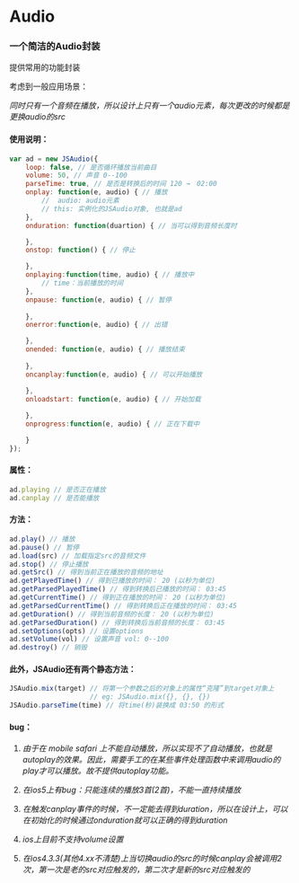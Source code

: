 Audio
=====
### 一个简洁的Audio封装

提供常用的功能封装

考虑到一般应用场景：

_同时只有一个音频在播放，所以设计上只有一个audio元素，每次更改的时候都是更换audio的src_

#### 使用说明：

```js
var ad = new JSAudio({
	loop: false, // 是否循环播放当前曲目
	volume: 50, // 声音 0--100
    parseTime: true, // 是否是转换后的时间 120 →　02:00
	onplay: function(e, audio) { // 播放
    	// 	audio: audio元素
    	// this: 实例化的JSAudio对象, 也就是ad
    },
    onduration: function(duartion) { // 当可以得到音频长度时

    },
    onstop: function() { // 停止

    },
    onplaying:function(time, audio) { // 播放中
    	// time：当前播放的时间
    },
    onpause: function(e, audio) { // 暂停
    
    },
    onerror:function(e, audio) { // 出错

    },
    onended: function(e, audio) { // 播放结束
    
    },
    oncanplay:function(e, audio) { // 可以开始播放

    },
    onloadstart: function(e, audio) { // 开始加载
    
    },
    onprogress:function(e, audio) { // 正在下载中

    }
});
```

#### 属性：

```js
ad.playing // 是否正在播放
ad.canplay // 是否能播放
```

#### 方法：

```js
ad.play() // 播放
ad.pause() // 暂停
ad.load(src) // 加载指定src的音频文件
ad.stop() // 停止播放
ad.getSrc() // 得到当前正在播放的音频的地址
ad.getPlayedTime() // 得到已播放的时间： 20 (以秒为单位)
ad.getParsedPlayedTime() // 得到转换后已播放的时间： 03:45
ad.getCurrentTime() // 得到正在播放的时间： 20 (以秒为单位)
ad.getParsedCurrentTime() // 得到转换后正在播放的时间： 03:45
ad.getDuration() // 得到当前音频的长度： 20 (以秒为单位)
ad.getParsedDuration() // 得到转换后当前音频的长度： 03:45
ad.setOptions(opts) // 设置options
ad.setVolume(vol) // 设置声音 vol: 0--100
ad.destroy() // 销毁
```

#### 此外，JSAudio还有两个静态方法：

```js
JSAudio.mix(target) // 将第一个参数之后的对象上的属性“克隆”到target对象上
                    // eg: JSAudio.mix({}, {}, {})
JSAudio.parseTime(time) // 将time(秒)装换成 03:50 的形式
```

#### bug：

1. _由于在 mobile safari 上不能自动播放，所以实现不了自动播放，也就是autoplay的效果。因此，需要手工的在某些事件处理函数中来调用audio的play才可以播放。故不提供autoplay功能。_

1. _在ios5上有bug：只能连续的播放3首(2首)，不能一直持续播放_

1. _在触发canplay事件的时候，不一定能去得到duration，所以在设计上，可以在初始化的时候通过onduration就可以正确的得到duration_

1. _ios上目前不支持volume设置_

1. _在ios4.3.3(其他4.xx不清楚)上当切换audio的src的时候canplay会被调用2次，第一次是老的src对应触发的，第二次才是新的src对应触发的_


